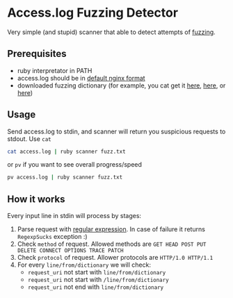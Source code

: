# Access.log Fuzzing Detector
Very simple (and stupid) scanner that able to detect attempts of [fuzzing](https://en.wikipedia.org/wiki/Fuzzing).

## Prerequisites

* ruby interpretator in PATH
* access.log should be in [default nginx format](https://nginx.org/en/docs/http/ngx_http_log_module.html)
* downloaded fuzzing dictionary (for example, you cat get it [here](https://github.com/Bo0oM/fuzz.txt/blob/master/fuzz.txt), 
[here](https://github.com/maurosoria/dirsearch/blob/master/db/dicc.txt), or [here](https://github.com/daviddias/node-dirbuster/tree/master/lists))

## Usage

Send access.log to stdin, and scanner will return you suspicious requests to stdout. Use `cat`

```sh
cat access.log | ruby scanner fuzz.txt
```
or `pv` if you want to see overall progress/speed
```sh
pv access.log | ruby scanner fuzz.txt
```
## How it works
Every input line in stdin will process by stages:
1) Parse request with [regular expression](https://github.com/a0s/access_log_fuzzing_detector/commit/ebea2fad1cdc062aa770123098fd044d47f7de1b#diff-bbdaea376f500d25f6b0c1050311dd07R26). In case of failure it returns `RegexpSucks` exception :)
2) Check `method` of request. Allowed methods are `GET HEAD POST PUT DELETE CONNECT OPTIONS TRACE PATCH`
3) Check `protocol` of request. Allower protocols are `HTTP/1.0 HTTP/1.1`
4) For every `line/from/dictionary` we will check:
   * `request_uri` not start with `line/from/dictionary`
   * `request_uri` not start with `/line/from/dictionary`
   * `request_uri` not end with `line/from/dictionary`
